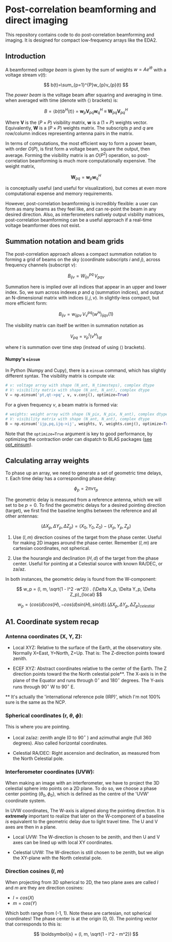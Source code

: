 # Post-correlation beamforming and direct imaging

This repository contains code to do post-correlation beamforming and imaging. It is designed for compact low-frequency arrays like the EDA2.

## Introduction

A beamformed *voltage beam* is given by the sum of weights $w=Ae^{i\theta}$
with a voltage stream $v(t)$:

$$
b(t)=\sum_{p=1}^{P}w_{p}v_{p}(t)
$$ 

The *power beam* is the voltage beam after squaring and averaging in time. when averaged with time (denote with $\langle \rangle$ brackets) is:

$$
B  = \langle b(t)b^{H}(t) \rangle \ =\  \boldsymbol{w}_p \boldsymbol{V}_{pq} \boldsymbol{w}_q^H \ \equiv\  \boldsymbol{W}_{pq} \boldsymbol{V}_{pq}^H
$$

Where $\boldsymbol{V}$ is the $(P\times P)$ visibility matrix, $\boldsymbol{w}$ is a $(1\times P)$ weights vector. Equivalently, $\boldsymbol{W}$ is a  $(P\times P)$ weights matrix. The subscripts $p$ and $q$ are row/column indices representing antenna pairs in the matrix. 

In terms of computations, the most efficient way to form a power beam, with order $O(P)$, is first form a voltage beam, square the output, then average. Forming the visibility matrix is an $O(P^2)$ operation, so post-correlation beamforming is much more computationally expensive. The weight matrix, 

$$
\boldsymbol{W}_{pq} = \boldsymbol{w}_{p} \boldsymbol{w}_{q}^H
$$

is conceptually useful (and useful for visualization), but comes at even more computational expense and memory requirements. 

However, post-correlation beamforming is incredibly flexible: a user can form as many beams as they feel like, and can re-point the beam in any desired direction. Also, as interferometers natively output visbility matrices, post-correlation beamforming can be a useful approach if a real-time voltage beamformer does not exist.


## Summation notation and beam grids

The post-correlation approach allows a compact summation notation to forming a grid of beams on the sky (coordinate subscripts $i$ and $j$), across frequency channels (subscript $\nu$):

$$
B_{i j \nu} = W^{p q}_{i j \nu} \, V_{p q \nu}
$$

Summation here is implied over all indices that appear in an upper and lower index. So, we sum across indexes $p$ and $q$ (summation indices), and output an N-dimensional matrix with indices $(i, j, \nu)$. In slightly-less compact, but more efficient form:

$$
B_{i j \nu} = w_{i j p \nu} \, V^{p q}_{\nu} (w^H)_{i j q \nu} (1)
$$

The visibility matrix can itself be written in summation notation as

$$
V_{p q} = v^{t}_{p} (v^H)_{q t} 
$$

where $t$ is summation over time step (instead of using $\langle \rangle$ brackets).

#### Numpy's `einsum`
In Python (Numpy and Cupy), there is a `einsum` command, which has slightly different syntax. The visibility matrix is compute via:

```python
# v: voltage array with shape (N_ant, N_timesteps), complex dtype
# V: visibility matrix with shape (N_ant, N_ant), complex dtype
V = np.einsum('pt,qt->pq', v, v.conj(), optimize=True)
```

For a given frequency $\nu$, a beam matrix is formed via:

```python
# weights: weight array with shape (N_pix, N_pix, N_ant), complex dtype
# V: visibility matrix with shape (N_ant, N_ant), complex dtype
B = np.einsum('ijp,pq,ijq->ij', weights, V, weights.conj(), optimize=True)
```

Note that the `optimize=True` argument is key to good performance, by optimizing the contraction order can dispatch to BLAS packages ([see opt_einsum](https://optimized-einsum.readthedocs.io/en/stable/)).

## Calculating array weights

To phase up an array, we need to generate a set of geometric time delays, $\tau$. Each time delay has a corresponding phase delay:

$$
\phi_p = 2\pi \nu \tau_p
$$

The geometric delay is measured from a reference antenna, which we will set to be $p=0$. To find the geometric delays for a desired pointing direction (target), we first find the baseline lengths between the reference and all other antennas:

$$
(\Delta X_p, \Delta Y_p, \Delta Z_p) = (X_0, Y_0, Z_0) - (X_p, Y_p, Z_p)
$$

1. Use $(l, m)$ direction cosines of the target from the phase center. Useful for making 2D images around the phase center. Remember $(l, m)$ are cartesian coordinates, not spherical.

2. Use the hourangle and declination $(H, d)$ of the target from the phase center. Useful for pointing at a Celestial source with known RA/DEC, or za/az. 

In both instances, the geometric delay is found from the W-component:

$$
w_p = (l, m, \sqrt{1 - l^2 -w^2}) . (\Delta X_p, \Delta Y_p, \Delta Z_p)_{local}
$$

$$
w_p = (cos(d)cos(H), -cos(d)sin(H), sin(d)) . (\Delta X_p, \Delta Y_p, \Delta Z_p)_{celestial}
$$

## A1. Coordinate system recap

### Antenna coordinates (X, Y, Z):

* Local XYZ: Relative to the surface of the Earth, at the observatory site. Normally X=East, Y=North, Z=Up. That is: The Z-direction points toward zenith.

* ECEF XYZ: Abstract coordinates relative to the center of the Earth. The Z direction points toward the the North celestial pole**. The X-axis is in the plane of the Equator and runs through $0^\circ$ and $180^\circ$ degrees. The Y-axis runs through $90^\circ$ W to $90^\circ$ E.

** It's actually the 'international reference pole (IRP)', which I'm not 100% sure is the same as the NCP.

### Spherical coordinates (r, $\theta$, $\phi$):

This is where you are pointing.

* Local za/az: zenith angle (0 to $90^\circ$ ) and azimuthal angle (full 360 degrees). Also called horizontal coordinates.

* Celestial RA/DEC: Right ascension and declination, as measured from the North Celestial pole.

### Interferometer coordinates (UVW):

When making an image with an interferometer, we have to project the 3D celestial sphere into points on a 2D plane.  To do so, we choose a phase center pointing $(\theta_0, \phi_0)$, which is defined as the centre of the 'UVW' coordinate system. 

In UVW coordinates, The W-axis is aligned along the pointing direction. It is **extremely** important to realize that later on the W-component of a baseline *is* equivalent to the geometric delay due to light travel time. The U and V axes are then in a plane.

* Local UVW: The W-direction is chosen to be zenith, and then U and V axes can be lined up with local XY coordinates.

* Celestial UVW: The W-direction is still chosen to be zenith, but we align the XY-plane with the North celestial pole. 

### Direction cosines $(l, m)$ 

When projecting from 3D spherical to 2D, the two plane axes are called $l$ and $m$ are they are direction cosines:
* $l = cos(X)$ 
* $m = cos(Y)$

Which both range from (-1, 1). Note these are cartesian, not spherical coordinates! The phase center is at the origin (0, 0).  The pointing vector that corresponds to this is:

$$
\boldsymbol{s} = (l, m, \sqrt{1 - l^2 - m^2})
$$




